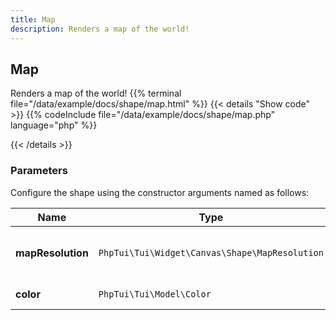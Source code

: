 ```yaml
---
title: Map
description: Renders a map of the world!
---
```

## Map

Renders a map of the world!
{{% terminal file="/data/example/docs/shape/map.html" %}}
{{< details "Show code"  >}}
{{% codeInclude file="/data/example/docs/shape/map.php" language="php" %}}

{{< /details >}}
### Parameters

Configure the shape using the constructor arguments named as follows:

| Name | Type | Description |
| --- | --- | --- |
| **mapResolution** | `PhpTui\Tui\Widget\Canvas\Shape\MapResolution` | Resolution of the map (enum low or high) |
| **color** | `PhpTui\Tui\Model\Color` | Color of the map |